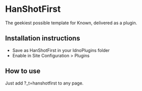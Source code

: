 # HanShotFirst

The geekiest possible template for Known, delivered as a plugin.

## Installation instructions

* Save as HanShotFirst in your IdnoPlugins folder
* Enable in Site Configuration > Plugins

## How to use

Just add ?_t=hanshotfirst to any page.
